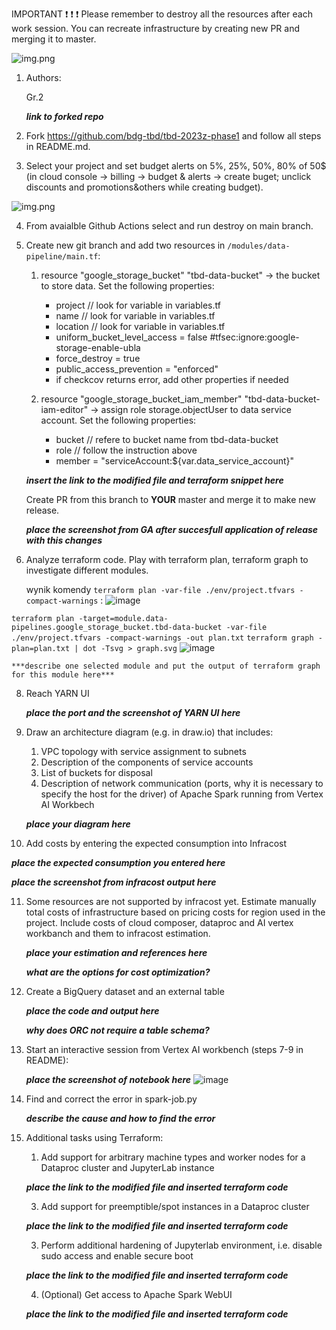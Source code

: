IMPORTANT ❗ ❗ ❗ Please remember to destroy all the resources after each work session. You can recreate infrastructure by creating new PR and merging it to master.
  
![img.png](doc/figures/destroy.png)


1. Authors:

   Gr.2

   ***link to forked repo***
   
2. Fork https://github.com/bdg-tbd/tbd-2023z-phase1 and follow all steps in README.md.

3. Select your project and set budget alerts on 5%, 25%, 50%, 80% of 50$ (in cloud console -> billing -> budget & alerts -> create buget; unclick discounts and promotions&others while creating budget).

  ![img.png](doc/figures/discounts.png)

4. From avaialble Github Actions select and run destroy on main branch.

5. Create new git branch and add two resources in ```/modules/data-pipeline/main.tf```:
    1. resource "google_storage_bucket" "tbd-data-bucket" -> the bucket to store data. Set the following properties:
        * project  // look for variable in variables.tf
        * name  // look for variable in variables.tf
        * location // look for variable in variables.tf
        * uniform_bucket_level_access = false #tfsec:ignore:google-storage-enable-ubla
        * force_destroy               = true
        * public_access_prevention    = "enforced"
        * if checkcov returns error, add other properties if needed
       
    2. resource "google_storage_bucket_iam_member" "tbd-data-bucket-iam-editor" -> assign role storage.objectUser to data service account. Set the following properties:
        * bucket // refere to bucket name from tbd-data-bucket
        * role   // follow the instruction above
        * member = "serviceAccount:${var.data_service_account}"

    ***insert the link to the modified file and terraform snippet here***

    Create PR from this branch to **YOUR** master and merge it to make new release. 
    
    ***place the screenshot from GA after succesfull application of release with this changes***

    

6. Analyze terraform code. Play with terraform plan, terraform graph to investigate different modules.
   
   wynik komendy ```terraform plan -var-file ./env/project.tfvars -compact-warnings``` :
   ![image](https://github.com/mati9456/tbd-2023z-phase1/assets/23421265/43956a1c-5a07-464f-9832-e46af0bb1c05)

```terraform plan -target=module.data-pipelines.google_storage_bucket.tbd-data-bucket -var-file ./env/project.tfvars -compact-warnings -out plan.txt```
```terraform graph -plan=plan.txt | dot -Tsvg > graph.svg```
![image](https://github.com/mati9456/tbd-2023z-phase1/assets/23421265/ddcdec60-3562-40bb-91af-da012eac7ae6)


    ***describe one selected module and put the output of terraform graph for this module here***
   
8. Reach YARN UI
   
   ***place the port and the screenshot of YARN UI here***
   
9. Draw an architecture diagram (e.g. in draw.io) that includes:
    1. VPC topology with service assignment to subnets
    2. Description of the components of service accounts
    3. List of buckets for disposal
    4. Description of network communication (ports, why it is necessary to specify the host for the driver) of Apache Spark running from Vertex AI Workbech
  
    ***place your diagram here***

10. Add costs by entering the expected consumption into Infracost

   ***place the expected consumption you entered here***

   ***place the screenshot from infracost output here***

11. Some resources are not supported by infracost yet. Estimate manually total costs of infrastructure based on pricing costs for region used in the project. Include costs of cloud composer, dataproc and AI vertex workbanch and them to infracost estimation.

    ***place your estimation and references here***

    ***what are the options for cost optimization?***
    
12. Create a BigQuery dataset and an external table
    
    ***place the code and output here***
   
    ***why does ORC not require a table schema?***
  
13. Start an interactive session from Vertex AI workbench (steps 7-9 in README):

    ***place the screenshot of notebook here***
    ![image](https://github.com/mati9456/tbd-2023z-phase1/assets/23421265/891f1345-8492-41b5-ac1f-d1ccdb417cc1)

   
15. Find and correct the error in spark-job.py

    ***describe the cause and how to find the error***

16. Additional tasks using Terraform:

    1. Add support for arbitrary machine types and worker nodes for a Dataproc cluster and JupyterLab instance

    ***place the link to the modified file and inserted terraform code***
    
    3. Add support for preemptible/spot instances in a Dataproc cluster

    ***place the link to the modified file and inserted terraform code***
    
    3. Perform additional hardening of Jupyterlab environment, i.e. disable sudo access and enable secure boot
    
    ***place the link to the modified file and inserted terraform code***

    4. (Optional) Get access to Apache Spark WebUI

    ***place the link to the modified file and inserted terraform code***
